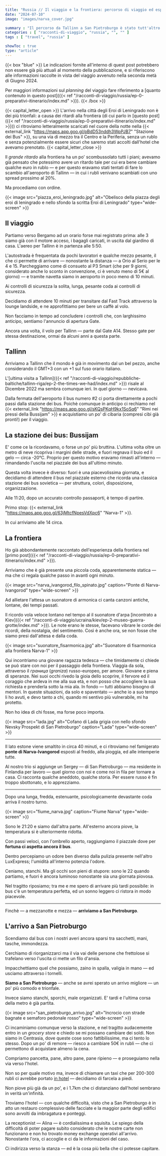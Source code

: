 ```yaml
---
title: "Russia // Il viaggio e la frontiera: percorso di viaggio ed esperienza // Ep. 1"
date: "2024-07-10"
image: "images/narva_cover.jpg"

summary : "Il percorso da Tallinn a San Pietroburgo è stato tutt'altro che semplice. Sulla carta si trattava di cambiare autobus, attraversare la frontiera a piedi e prendere un nuovo autobus. La realtà è stata ben più lunga e complessa: ecco come è andata."
categories : [ "racconti-di-viaggio", "russia", "", "" ]
tags : [ "travel", "russia" ]

showToc : true
type: "article"
---
```


{{< box "blue" >}}
Le indicazioni fornite all'interno di quest post potrebbero non essere già più attuali al momento della pubblicazione, e si riferiscono alle informazioni raccolte in vista del viaggio avvenuto nella seconda metà di Giugno 2024.

Per maggiori informazioni sul _planning_ del viaggio fare riferimento a [quanto contenuto in questo post]({{< ref "/racconti-di-viaggio/russia/ep-0-preparativi-itinerario/index.md" >}}).
{{< /box >}}

{{< capital_letter_open >}}
L'arrivo nella città degli Eroi di Leningrado non è dei più trionfali: a causa dei ritardi alla frontiera (di cui parlo in [questo post]({{< ref "/racconti-di-viaggio/russia/ep-0-preparativi-itinerario/index.md" >}})) ci ritroviamo letteralmente scaricati nel cuore della notte nella {{< external_link "https://maps.app.goo.gl/pBdD53nddh3WpPJB7" "Stazione dei Bus" >}}, su una via di mezzo tra il Centro e la Periferia, senza un rublo e senza potenzialmente essere sicuri che saremo stati accolti dall'hotel che avevamo prenotato.
{{< capital_letter_close >}}

Il *grande ritardo* alla frontiera ha un po' scombussolato tutti i piani; avevamo già pensato che potessimo avere un ritardo tale per cui era bene cambiare qualche euro in rublo — e per questo eravamo stati tentati di fare lo scambio all'aeroporto di Tallinn — in cui i rubli venivano scambiati con uno spread prossimo al 20%.

Ma procediamo con ordine.

{{< image src="piazza_eroi_leningrado.jpg" alt="Obelisco della piazza degli eroi di leningrado e nello sfondo la scritta Eroi di Leningrado" type="wide-screen" >}}

## Il viaggio

Partiamo verso Bergamo ad un orario forse mai registrato prima: alle 3 siamo già con il motore acceso, i bagagli caricati, in uscita dal giardino di casa. L'aereo per Tallinn è in partenza alle 5:50.

L'autostrada è frequentata da pochi lavoratori e qualche mezzo pesante, il che ci permette di arrivare — nonostante la distanza — a Orio al Serio per le 4 e 15. Parcheggiamo come di consueto al P3 Smart (che per 9 giorni, considerato anche lo sconto in convenzione, ci è venuto meno di 5€ al giorno) — e tramite navetta siamo in aeroporto in poco meno di 10 minuti.

Ai controlli di sicurezza la solita, lunga, pesante coda ai controlli di sicurezza.

Decidiamo di attendere 10 minuti per transitare dal Fast Track attraverso la lounge landside, e ne approfittiamo per bere un caffè al volo.

Non facciamo in tempo ad concludere i controlli che, con larghissimo anticipo, sentiamo l'annuncio di apertura Gate.

Ancora una volta, il volo per Tallinn — parte dal Gate A14. Stesso gate per stessa destinazione, ormai da alcuni anni a questa parte.

## Tallinn

Arriviamo a Tallinn che il mondo è già in movimento dal un bel pezzo, anche considerando il GMT+3 con un +1 sul fuso orario italiano.

L'[ultima visita a Tallinn]({{< ref "/racconti-di-viaggio/repubbliche-baltiche/tallinn-riga/ep-2-the-times-we-had/index.md" >}}) risale al Dicembre 2022 ma sembra comunque ieri. In quel giorno — nevicava.

Dalla fermata dell'aeroporto il bus numero #2 ci porta direttamente a pochi passi dalla stazione dei bus.
Poichè comunque in anticipo ci rechiamo nel {{< external_link "https://maps.app.goo.gl/sKQsPKqH9kx1SoSq6" "Rimi nei pressi della Bussijam" >}} e acquistiamo un po' di cibaria (compresi cibi già pronti!) per il viaggio.

## La stazione dei bus: Bussijam

E' come ce la ricordavamo, o forse un po' più bruttina. L'ultima volta oltre un metro di neve ricopriva i margini delle strade, e fuori regnava il buio ed il gelo — circa -20°C. Proprio per questo motivo eravamo rimasti all'interno — rimandando l'uscita nel piazzale dei bus all'ultimo minuto.

Questa volta invece è diverso: fuori è una piacevolissima giornata, e decidiamo di attendere il bus nel piazzale esterno che ricorda una classica stazione dei bus sovietica — per struttura, colori, disposizione, organizzazione.

Alle 11:20, dopo un accurato controllo passaporti, è tempo di partire.

Primo stop: {{< external_link "https://maps.app.goo.gl/63jMtcfNpesVdXpc6" "Narva-1" >}}.

In cui arriviamo alle 14 circa.

## La frontiera

Ho già abbondantemente raccontato dell'esperienza della frontiera nel [primo post]({{< ref "/racconti-di-viaggio/russia/ep-0-preparativi-itinerario/index.md" >}}).

Arriviamo che è già presente una piccola coda, apparentemente statica — ma che ci regala qualche passo in avanti ogni minuto.

{{< image src="narva_ivangorod_filo_spinato.jpg" caption="Ponte di Narva-Ivangorod" type="wide-screen" >}}

Ad allietare l'attesa un suonatore di armonica ci canta canzoni antiche, lontane, dei tempi passati.

Il ricordo vola veloce lontano nel tempo al il suonatore d'arpa [incontrato a Kiev]({{< ref "/racconti-di-viaggio/ucraina/kiev/ep-2-museo-guerra-grotte/index.md" >}}). Le note erano le stesse, facevano vibrare le corde dei ricordi, della nostalgia, del sentimento.
Così è anche ora, se non fosse che siamo presi dall'attesa e dalla coda.

{{< image src="suonatore_fisarmonica.jpg" alt="Suonatore di fisarmonica alla frontiera Narva-1" >}}

Qui incontriamo una giovane ragazza tedesca — che timidamente ci chiede se può stare con noi per il passaggio della frontiera. Viaggia da sola, attraverso il _граница_ (_graniza_) russo-europeo, per amore. Giovane e piena di speranze. Nei suoi occhi rivedo la gioia dello scoprire, il fervore ed il coraggio che ardeva in me alla sua età, e non posso che accogliere la sua richiesta e prenderla sotto la mia ala.
In fondo — tutti abbiamo bisogno di mentori. In queste situazioni, da solo e spaventato — anche io a suo tempo li ho avuti, e devo tanto a chi, quando mi sentivo più vulnerabile, mi ha protetto.

Non ho idea di chi fosse, ma forse poco importa.

{{< image src="lada.jpg" alt="Cofano di Lada grigia con nello sfondo Nevsky Prospekt di San Pietroburgo" caption="Lada" type="wide-screen" >}}

* * *

Il lato estone viene smaltito in circa 40 minuti, e ci ritroviamo nel famigerato **ponte di Narva-Ivangorod** esposti al freddo, alla pioggia, ed alle intemperie tutte.

Al nostro trio si aggiunge un Sergey — di San Pietroburgo — ma residente in Finlandia per lavoro — quel giorno con noi e come noi in fila per tornare a casa. Ci racconta qualche aneddoto, qualche storia. Per essere russo è fin troppo sbottonato, e lo apprezziamo.

* * *

Dopo una lunga, fredda, estenuante, psicologicamente devastante coda arriva il nostro turno.

{{< image src="fiume_narva.jpg" caption="Fiume Narva" type="wide-screen" >}}

Sono le 21:20 e siamo dall'altra parte. All'esterno ancora piove, la temperatura si è ulteriormente ridotta.

Con passi veloci, con l'ombrello aperto, raggiungiamo il piazzale dove per **fortuna ci aspetta ancora il bus**.

Dentro percepiamo un odore ben diverso dalla pulizia presente nell'altro LuxExpress; l'umidità all'interno potenzia l'odore.

Ceniamo, stanchi. Ma gli occhi son pieni di stupore: sono le 22 quando partiamo, e fuori è ancora luminoso nonostante sia una giornata piovosa.

Nel tragitto riposiamo; tra me e me spero di arrivare più tardi possibile: in bus c'è un temperatura perfetta, ed un sonno leggero ci ristora in modo piacevole.

* * *

Finchè — a mezzanotte e mezza — **arriviamo a San Pietroburgo**.

## L'arrivo a San Pietroburgo

Scendiamo dal bus con i nostri averi ancora sparsi tra sacchetti, mani, tasche, immondezza.

Cerchiamo di riorganizzarci ma il via vai delle persone che frettolose si trafelano verso l'uscita ci mette un filo d'ansia.

Impacchettiamo quel che possiamo, zaino in spalla, valigia in mano — ed usciamo attraverso i tornelli.

**Siamo a San Pietroburgo** — anche se avrei sperato un arrivo migliore — un po' più comodo e trionfale.

Invece siamo stanchi, sporchi, male organizzati. E' tardi e l'ultima corsa della metro è già partita.

{{< image src="san_pietroburgo_arrivo.jpg" alt="Incrocio con strade bagnate e semaforo pedonale rosso" type="wide-screen" >}}

Ci incaminiamo comunque verso la stazione, e nel tragitto audacemente entro in un _grocery store_ e chiedo se mi possano cambiare dei soldi. Non siamo in Centrasia, dove queste cose sono fattibilissime, ma ci tento lo stesso.
Dopo un po' di remore — riesco a cambiare 50€ in rubli — che ci permettono di acquistare almeno la cena.

Compriamo pancetta, pane, altro pane, pane ripieno — e proseguiamo nella via verso l'hotel.

Non so per quale motivo ma, invece di chiamare un taxi che per 200-300 rubli ci avrebbe portato [in hotel](#Dove-soggiornare)	— decidiamo di farcela a piedi.

Non piove più già da un po', e i 1.7km che ci distanziano dall'hotel sembrano in verità un'infinità.

Troviamo l'hotel — con qualche difficoltà, visto che a San Pietroburgo è in atto un restauro complessivo delle facciate e la maggior parte degli edifici sono avvolti da imbragatura e ponteggi.

La receptionist — Alina — è cordialissima e squisita. Le spiego della difficoltà di poter pagare subito considerato che le nostre carte non funzionano e non ho trovato money exchange operativi all'arrivo. Nonostante l'ora, ci accoglie e ci da le informazioni del caso.

Ci indirizza verso la stanza — ed è la cosa più bella che ci potesse capitare.